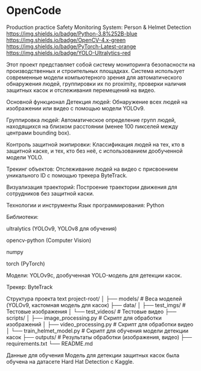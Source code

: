 # OpenCode
Production practice
Safety Monitoring System: Person & Helmet Detection
https://img.shields.io/badge/Python-3.8%252B-blue
https://img.shields.io/badge/OpenCV-4.x-green
https://img.shields.io/badge/PyTorch-Latest-orange
https://img.shields.io/badge/YOLO-Ultralytics-red

Этот проект представляет собой систему мониторинга безопасности на производственных и строительных площадках. Система использует современные модели компьютерного зрения для автоматического обнаружения людей, группировки их по proximity, проверки наличия защитных касок и отслеживания перемещений на видео.

Основной функционал
Детекция людей: Обнаружение всех людей на изображении или видео с помощью модели YOLOv9.

Группировка людей: Автоматическое определение групп людей, находящихся на близком расстоянии (менее 100 пикселей между центрами bounding box).

Контроль защитной экипировки: Классификация людей на тех, кто в защитной каске, и тех, кто без неё, с использованием дообученной модели YOLO.

Трекинг объектов: Отслеживание людей на видео с присвоением уникального ID с помощью трекера ByteTrack.

Визуализация траекторий: Построение траектории движения для сотрудников без защитной каски.

Технологии и инструменты
Язык программирования: Python

Библиотеки:

ultralytics (YOLOv9, YOLOv8 для обучения)

opencv-python (Computer Vision)

numpy

torch (PyTorch)

Модели: YOLOv9c, дообученная YOLO-модель для детекции касок.

Трекер: ByteTrack

Структура проекта
text
project-root/
│
├── models/                    # Веса моделей (YOLOv9, кастомная модель для касок)
├── data/
│   ├── test_imgs/            # Тестовые изображения
│   └── test_videos/          # Тестовые видео
├── scripts/
│   ├── image_processing.py   # Скрипт для обработки изображений
│   ├── video_processing.py   # Скрипт для обработки видео
│   └── train_helmet_model.py # Скрипт для обучения модели детекции касок
├── outputs/                  # Результаты обработки (изображения, видео)
├── requirements.txt
└── README.md


Данные для обучения
Модель для детекции защитных касок была обучена на датасете Hard Hat Detection с Kaggle.

